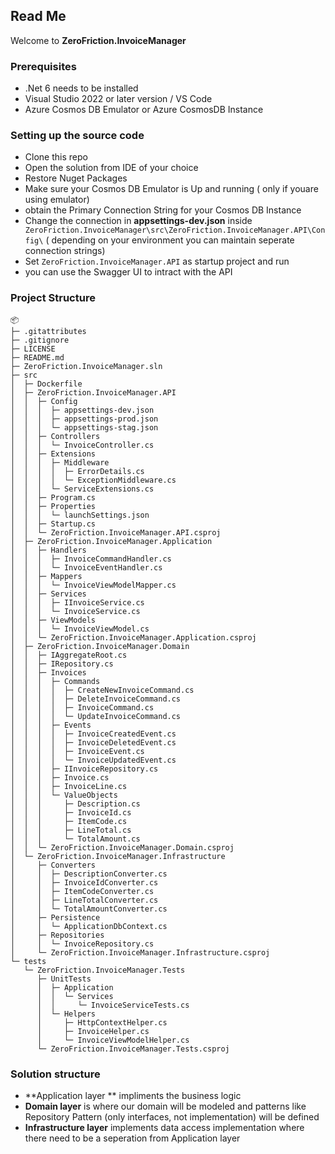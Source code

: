 ## Read Me

Welcome to **ZeroFriction.InvoiceManager**

### Prerequisites
- .Net 6 needs to be installed
- Visual Studio 2022 or later version / VS Code
- Azure Cosmos DB Emulator or Azure CosmosDB Instance

### Setting up the source code 
- Clone this repo
- Open the solution from  IDE of your choice
- Restore Nuget Packages
- Make sure your Cosmos DB Emulator is Up and running ( only if youare using emulator)
- obtain the Primary Connection String for your Cosmos DB Instance
- Change the connection in **appsettings-dev.json** inside `   ZeroFriction.InvoiceManager\src\ZeroFriction.InvoiceManager.API\Config\`
( depending on your environment you can maintain seperate connection strings)
- Set  `ZeroFriction.InvoiceManager.API` as startup project and run
- you can use the Swagger UI to intract with the API

### Project Structure


```
📦 
├─ .gitattributes
├─ .gitignore
├─ LICENSE
├─ README.md
├─ ZeroFriction.InvoiceManager.sln
├─ src
│  ├─ Dockerfile
│  ├─ ZeroFriction.InvoiceManager.API
│  │  ├─ Config
│  │  │  ├─ appsettings-dev.json
│  │  │  ├─ appsettings-prod.json
│  │  │  └─ appsettings-stag.json
│  │  ├─ Controllers
│  │  │  └─ InvoiceController.cs
│  │  ├─ Extensions
│  │  │  ├─ Middleware
│  │  │  │  ├─ ErrorDetails.cs
│  │  │  │  └─ ExceptionMiddleware.cs
│  │  │  └─ ServiceExtensions.cs
│  │  ├─ Program.cs
│  │  ├─ Properties
│  │  │  └─ launchSettings.json
│  │  ├─ Startup.cs
│  │  └─ ZeroFriction.InvoiceManager.API.csproj
│  ├─ ZeroFriction.InvoiceManager.Application
│  │  ├─ Handlers
│  │  │  ├─ InvoiceCommandHandler.cs
│  │  │  └─ InvoiceEventHandler.cs
│  │  ├─ Mappers
│  │  │  └─ InvoiceViewModelMapper.cs
│  │  ├─ Services
│  │  │  ├─ IInvoiceService.cs
│  │  │  └─ InvoiceService.cs
│  │  ├─ ViewModels
│  │  │  └─ InvoiceViewModel.cs
│  │  └─ ZeroFriction.InvoiceManager.Application.csproj
│  ├─ ZeroFriction.InvoiceManager.Domain
│  │  ├─ IAggregateRoot.cs
│  │  ├─ IRepository.cs
│  │  ├─ Invoices
│  │  │  ├─ Commands
│  │  │  │  ├─ CreateNewInvoiceCommand.cs
│  │  │  │  ├─ DeleteInvoiceCommand.cs
│  │  │  │  ├─ InvoiceCommand.cs
│  │  │  │  └─ UpdateInvoiceCommand.cs
│  │  │  ├─ Events
│  │  │  │  ├─ InvoiceCreatedEvent.cs
│  │  │  │  ├─ InvoiceDeletedEvent.cs
│  │  │  │  ├─ InvoiceEvent.cs
│  │  │  │  └─ InvoiceUpdatedEvent.cs
│  │  │  ├─ IInvoiceRepository.cs
│  │  │  ├─ Invoice.cs
│  │  │  ├─ InvoiceLine.cs
│  │  │  └─ ValueObjects
│  │  │     ├─ Description.cs
│  │  │     ├─ InvoiceId.cs
│  │  │     ├─ ItemCode.cs
│  │  │     ├─ LineTotal.cs
│  │  │     └─ TotalAmount.cs
│  │  └─ ZeroFriction.InvoiceManager.Domain.csproj
│  └─ ZeroFriction.InvoiceManager.Infrastructure
│     ├─ Converters
│     │  ├─ DescriptionConverter.cs
│     │  ├─ InvoiceIdConverter.cs
│     │  ├─ ItemCodeConverter.cs
│     │  ├─ LineTotalConverter.cs
│     │  └─ TotalAmountConverter.cs
│     ├─ Persistence
│     │  └─ ApplicationDbContext.cs
│     ├─ Repositories
│     │  └─ InvoiceRepository.cs
│     └─ ZeroFriction.InvoiceManager.Infrastructure.csproj
└─ tests
   └─ ZeroFriction.InvoiceManager.Tests
      ├─ UnitTests
      │  ├─ Application
      │  │  └─ Services
      │  │     └─ InvoiceServiceTests.cs
      │  └─ Helpers
      │     ├─ HttpContextHelper.cs
      │     ├─ InvoiceHelper.cs
      │     └─ InvoiceViewModelHelper.cs
      └─ ZeroFriction.InvoiceManager.Tests.csproj
```

### Solution structure
- **Application layer ** impliments the business logic
- **Domain layer** is where our domain  will be modeled and  patterns like Repository Pattern (only interfaces, not implementation) will be defined
- **Infrastructure layer**  implements data access implementation where there need to be a seperation from Application layer